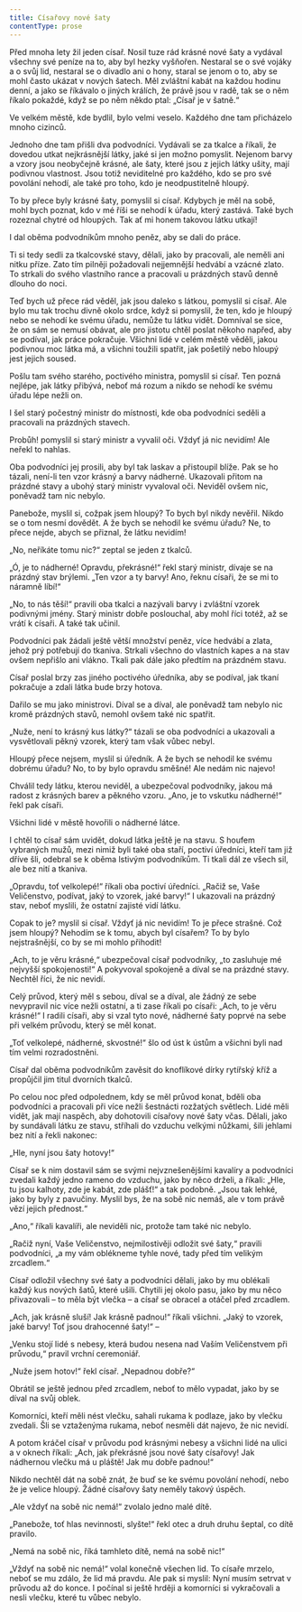 ```yaml
---
title: Císařovy nové šaty
contentType: prose
---
```


<section>

Před mnoha lety žil jeden císař. Nosil tuze rád krásné nové šaty a vydával všechny své peníze na to, aby byl hezky vyšňořen. Nestaral se o své vojáky a o svůj lid, nestaral se o divadlo ani o hony, staral se jenom o to, aby se mohl často ukázat v nových šatech. Měl zvláštní kabát na každou hodinu denní, a jako se říkávalo o jiných králích, že právě jsou v radě, tak se o něm říkalo pokaždé, když se po něm někdo ptal: „Císař je v šatně.“

Ve velkém městě, kde bydlil, bylo velmi veselo. Každého dne tam přicházelo mnoho cizinců.

Jednoho dne tam přišli dva podvodníci. Vydávali se za tkalce a říkali, že dovedou utkat nejkrásnější látky, jaké si jen možno pomyslit. Nejenom barvy a vzory jsou neobyčejně krásné, ale šaty, které jsou z jejich látky ušity, mají podivnou vlastnost. Jsou totiž neviditelné pro každého, kdo se pro své povolání nehodí, ale také pro toho, kdo je neodpustitelně hloupý.

To by přece byly krásné šaty, pomyslil si císař. Kdybych je měl na sobě, mohl bych poznat, kdo v mé říši se nehodí k úřadu, který zastává. Také bych rozeznal chytré od hloupých. Tak ať mi honem takovou látku utkají!

I dal oběma podvodníkům mnoho peněz, aby se dali do práce.

Ti si tedy sedli za tkalcovské stavy, dělali, jako by pracovali, ale neměli ani nitku příze. Zato tím pilněji požadovali nejjemnější hedvábí a vzácné zlato. To strkali do svého vlastního rance a pracovali u prázdných stavů denně dlouho do noci.

Teď bych už přece rád věděl, jak jsou daleko s látkou, pomyslil si císař. Ale bylo mu tak trochu divně okolo srdce, když si pomyslil, že ten, kdo je hloupý nebo se nehodí ke svému úřadu, nemůže tu látku vidět. Domníval se sice, že on sám se nemusí obávat, ale pro jistotu chtěl poslat někoho napřed, aby se podíval, jak práce pokračuje. Všichni lidé v celém městě věděli, jakou podivnou moc látka má, a všichni toužili spatřit, jak pošetilý nebo hloupý jest jejich soused.

Pošlu tam svého starého, poctivého ministra, pomyslil si císař. Ten pozná nejlépe, jak látky přibývá, neboť má rozum a nikdo se nehodí ke svému úřadu lépe nežli on.

I šel starý počestný ministr do místnosti, kde oba podvodníci seděli a pracovali na prázdných stavech.

Probůh! pomyslil si starý ministr a vyvalil oči. Vždyť já nic nevidím! Ale neřekl to nahlas.

Oba podvodníci jej prosili, aby byl tak laskav a přistoupil blíže. Pak se ho tázali, není-li ten vzor krásný a barvy nádherné. Ukazovali přitom na prázdné stavy a ubohý starý ministr vyvaloval oči. Neviděl ovšem nic, poněvadž tam nic nebylo.

Panebože, myslil si, cožpak jsem hloupý? To bych byl nikdy nevěřil. Nikdo se o tom nesmí dovědět. A že bych se nehodil ke svému úřadu? Ne, to přece nejde, abych se přiznal, že látku nevidím!

„No, neříkáte tomu nic?“ zeptal se jeden z tkalců.

„Ó, je to nádherné! Opravdu, překrásné!“ řekl starý ministr, dívaje se na prázdný stav brýlemi. „Ten vzor a ty barvy! Ano, řeknu císaři, že se mi to náramně líbí!“

„No, to nás těší!“ pravili oba tkalci a nazývali barvy i zvláštní vzorek podivnými jmény. Starý ministr dobře poslouchal, aby mohl říci totéž, až se vrátí k císaři. A také tak učinil.

Podvodníci pak žádali ještě větší množství peněz, více hedvábí a zlata, jehož prý potřebují do tkaniva. Strkali všechno do vlastních kapes a na stav ovšem nepřišlo ani vlákno. Tkali pak dále jako předtím na prázdném stavu.

Císař poslal brzy zas jiného poctivého úředníka, aby se podíval, jak tkaní pokračuje a zdali látka bude brzy hotova.

Dařilo se mu jako ministrovi. Díval se a díval, ale poněvadž tam nebylo nic kromě prázdných stavů, nemohl ovšem také nic spatřit.

„Nuže, není to krásný kus látky?“ tázali se oba podvodníci a ukazovali a vysvětlovali pěkný vzorek, který tam však vůbec nebyl.

Hloupý přece nejsem, myslil si úředník. A že bych se nehodil ke svému dobrému úřadu? No, to by bylo opravdu směšné! Ale nedám nic najevo!

Chválil tedy látku, kterou neviděl, a ubezpečoval podvodníky, jakou má radost z krásných barev a pěkného vzoru. „Ano, je to vskutku nádherné!“ řekl pak císaři.

Všichni lidé v městě hovořili o nádherné látce.

I chtěl to císař sám uvidět, dokud látka ještě je na stavu. S houfem vybraných mužů, mezi nimiž byli také oba staří, poctiví úředníci, kteří tam již dříve šli, odebral se k oběma lstivým podvodníkům. Ti tkali dál ze všech sil, ale bez nití a tkaniva.

„Opravdu, toť velkolepé!“ říkali oba poctiví úředníci. „Račiž se, Vaše Veličenstvo, podívat, jaký to vzorek, jaké barvy!“ I ukazovali na prázdný stav, neboť myslili, že ostatní zajisté vidí látku.

Copak to je? myslil si císař. Vždyť já nic nevidím! To je přece strašné. Což jsem hloupý? Nehodím se k tomu, abych byl císařem? To by bylo nejstrašnější, co by se mi mohlo přihodit!

„Ach, to je věru krásné,“ ubezpečoval císař podvodníky, „to zasluhuje mé nejvyšší spokojenosti!“ A pokyvoval spokojeně a díval se na prázdné stavy. Nechtěl říci, že nic nevidí.

Celý průvod, který měl s sebou, díval se a díval, ale žádný ze sebe nevypravil nic více nežli ostatní, a ti zase říkali po císaři: „Ach, to je věru krásné!“ I radili císaři, aby si vzal tyto nové, nádherné šaty poprvé na sebe při velkém průvodu, který se měl konat.

„Toť velkolepé, nádherné, skvostné!“ šlo od úst k ústům a všichni byli nad tím velmi rozradostněni.

Císař dal oběma podvodníkům zavěsit do knoflíkové dírky rytířský kříž a propůjčil jim titul dvorních tkalců.

Po celou noc před odpolednem, kdy se měl průvod konat, bděli oba podvodníci a pracovali při více nežli šestnácti rozžatých světlech. Lidé měli vidět, jak mají naspěch, aby dohotovili císařovy nové šaty včas. Dělali, jako by sundávali látku ze stavu, stříhali do vzduchu velkými nůžkami, šili jehlami bez nití a řekli nakonec:

„Hle, nyní jsou šaty hotovy!“

Císař se k nim dostavil sám se svými nejvznešenějšími kavalíry a podvodníci zvedali každý jedno rameno do vzduchu, jako by něco drželi, a říkali: „Hle, tu jsou kalhoty, zde je kabát, zde plášť!“ a tak podobně. „Jsou tak lehké, jako by byly z pavučiny. Myslil bys, že na sobě nic nemáš, ale v tom právě vězí jejich přednost.“

„Ano,“ říkali kavalíři, ale neviděli nic, protože tam také nic nebylo.

„Račiž nyní, Vaše Veličenstvo, nejmilostivěji odložit své šaty,“ pravili podvodníci, „a my vám oblékneme tyhle nové, tady před tím velikým zrcadlem.“

Císař odložil všechny své šaty a podvodníci dělali, jako by mu oblékali každý kus nových šatů, které ušili. Chytili jej okolo pasu, jako by mu něco přivazovali – to měla být vlečka – a císař se obracel a otáčel před zrcadlem.

„Ach, jak krásně sluší! Jak krásně padnou!“ říkali všichni. „Jaký to vzorek, jaké barvy! Toť jsou drahocenné šaty!“ –

„Venku stojí lidé s nebesy, která budou nesena nad Vaším Veličenstvem při průvodu,“ pravil vrchní ceremoniář.

„Nuže jsem hotov!“ řekl císař. „Nepadnou dobře?“

Obrátil se ještě jednou před zrcadlem, neboť to mělo vypadat, jako by se díval na svůj oblek.

Komorníci, kteří měli nést vlečku, sahali rukama k podlaze, jako by vlečku zvedali. Šli se vztaženýma rukama, neboť nesměli dát najevo, že nic nevidí.

A potom kráčel císař v průvodu pod krásnými nebesy a všichni lidé na ulici a v oknech říkali: „Ach, jak překrásné jsou nové šaty císařovy! Jak nádhernou vlečku má u pláště! Jak mu dobře padnou!“

Nikdo nechtěl dát na sobě znát, že buď se ke svému povolání nehodí, nebo že je velice hloupý. Žádné císařovy šaty neměly takový úspěch.

„Ale vždyť na sobě nic nemá!“ zvolalo jedno malé dítě.

„Panebože, toť hlas nevinnosti, slyšte!“ řekl otec a druh druhu šeptal, co dítě pravilo.

„Nemá na sobě nic, říká tamhleto dítě, nemá na sobě nic!“

„Vždyť na sobě nic nemá!“ volal konečně všechen lid. To císaře mrzelo, neboť se mu zdálo, že lid má pravdu. Ale pak si myslil: Nyní musím setrvat v průvodu až do konce. I počínal si ještě hrději a komorníci si vykračovali a nesli vlečku, které tu vůbec nebylo.

</section>

[^1]: _hindská_ – indická

[^2]: _Etna_ – sopka na Sicílii

[^3]: _Vesuv_ – sopka v jižní Itálii, nedaleko města Neapole

[^4]: _brslenky_ – kožené selské kalhoty

[^5]: _dryády_ – sluly ve starověkém bájesloví víly, jejichž život úzce souvisel se životem stromů

[^6]: _Frederigsberg_ je předměstí Kodaně; vyniká výstavností

[^7]: _červená vlajka s bílým křížem_ – vlajka království dánského

[^8]: _Ezop_ – nejproslulejší skladatel bajek, Řek, který žil v 6. stol. před n. l.

[^9]: _Sokrates_ – slavný řecký filozof z 5. stol. před n. l.
